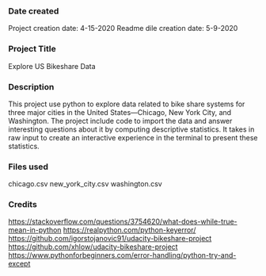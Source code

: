 ### Date created
Project creation date: 4-15-2020
Readme dile creation date: 5-9-2020

### Project Title
Explore US Bikeshare Data

### Description
This project use python to explore data related to bike share systems for three major cities in the United States—Chicago, New York City, and Washington. The project include code to import the data and answer interesting questions about it by computing descriptive statistics. It takes in raw input to create an interactive experience in the terminal to present these statistics.

### Files used
chicago.csv
new_york_city.csv
washington.csv

### Credits
https://stackoverflow.com/questions/3754620/what-does-while-true-mean-in-python
https://realpython.com/python-keyerror/
https://github.com/igorstojanovic91/udacity-bikeshare-project
https://github.com/xhlow/udacity-bikeshare-project
https://www.pythonforbeginners.com/error-handling/python-try-and-except

